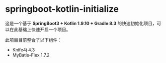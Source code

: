 # springboot-kotlin-initialize

这是一个基于 **SpringBoot3 + Kotlin 1.9.10 + Gradle 8.3** 的快速初始化项目，可以在此基础上快速开启一个项目。

此项目目前整合了以下组件：
 - Knife4j 4.3
 - MyBatis-Flex 1.7.2
